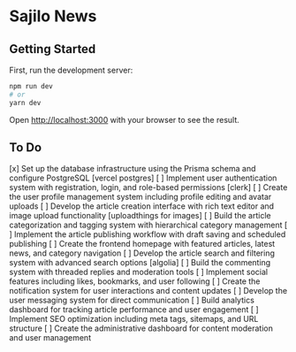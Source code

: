 # Sajilo News

## Getting Started

First, run the development server:

```bash
npm run dev
# or
yarn dev
```

Open [http://localhost:3000](http://localhost:3000) with your browser to see the result.

## To Do

[x] Set up the database infrastructure using the Prisma schema and configure PostgreSQL [vercel postgres]
[ ] Implement user authentication system with registration, login, and role-based permissions [clerk]
[ ] Create the user profile management system including profile editing and avatar uploads
[ ] Develop the article creation interface with rich text editor and image upload functionality [uploadthings for images]
[ ] Build the article categorization and tagging system with hierarchical category management
[ ] Implement the article publishing workflow with draft saving and scheduled publishing
[ ] Create the frontend homepage with featured articles, latest news, and category navigation
[ ] Develop the article search and filtering system with advanced search options [algolia]
[ ] Build the commenting system with threaded replies and moderation tools
[ ] Implement social features including likes, bookmarks, and user following
[ ] Create the notification system for user interactions and content updates
[ ] Develop the user messaging system for direct communication
[ ] Build analytics dashboard for tracking article performance and user engagement
[ ] Implement SEO optimization including meta tags, sitemaps, and URL structure
[ ] Create the administrative dashboard for content moderation and user management
